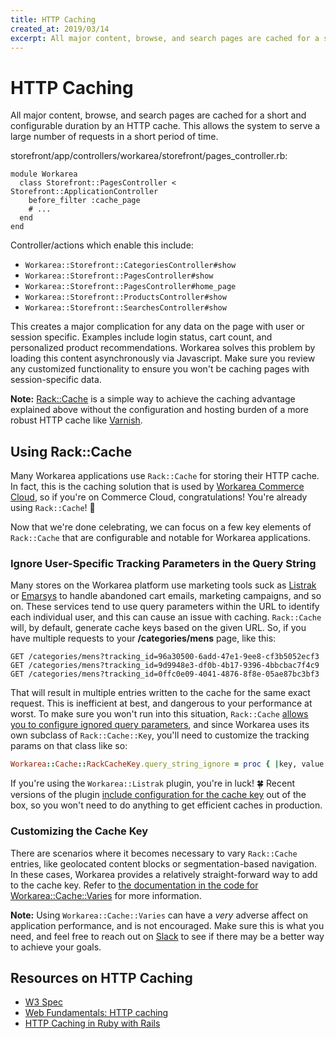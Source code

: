 ```yaml
---
title: HTTP Caching
created_at: 2019/03/14
excerpt: All major content, browse, and search pages are cached for a short and configurable duration by an HTTP cache. This allows the system to serve a large number of requests in a short period of time.
---
```


# HTTP Caching

All major content, browse, and search pages are cached for a short and configurable duration by an HTTP cache. This allows the system to serve a large number of requests in a short period of time.

storefront/app/controllers/workarea/storefront/pages\_controller.rb:

```
module Workarea
  class Storefront::PagesController < Storefront::ApplicationController
    before_filter :cache_page
    # ...
  end
end
```

Controller/actions which enable this include:

- `Workarea::Storefront::CategoriesController#show`
- `Workarea::Storefront::PagesController#show`
- `Workarea::Storefront::PagesController#home_page`
- `Workarea::Storefront::ProductsController#show`
- `Workarea::Storefront::SearchesController#show`

This creates a major complication for any data on the page with user or session specific. Examples include login status, cart count, and personalized product recommendations. Workarea solves this problem by loading this content asynchronously via Javascript. Make sure you review any customized functionality to ensure you won't be caching pages with session-specific data.

**Note:** [Rack::Cache](http://rtomayko.github.io/rack-cache/) is a simple way to achieve the caching advantage explained above without the configuration and hosting burden of a more robust HTTP cache like [Varnish](https://www.varnish-cache.org).

## Using Rack::Cache

Many Workarea applications use `Rack::Cache` for storing their HTTP cache. In fact, this is the caching solution that is used by [Workarea Commerce Cloud](https://www.workarea.com/pages/commerce-cloud), so if you're on Commerce Cloud, congratulations! You're already using `Rack::Cache`! 🎉

Now that we're done celebrating, we can focus on a few key elements of `Rack::Cache` that are configurable and notable for Workarea applications.

### Ignore User-Specific Tracking Parameters in the Query String

Many stores on the Workarea platform use marketing tools suck as [Listrak](https://github.com/workarea-commerce/workarea-listrak) or [Emarsys](https://github.com/workarea-commerce/workarea-emarsys) to handle abandoned cart emails, marketing campaigns, and so on. These services tend to use query parameters within the URL to identify each individual user, and this can cause an issue with caching. `Rack::Cache` will, by default, generate cache keys based on the given URL. So, if you have multiple requests to your **/categories/mens** page, like this:

```
GET /categories/mens?tracking_id=96a30500-6add-47e1-9ee8-cf3b5052ecf3
GET /categories/mens?tracking_id=9d9948e3-df0b-4b17-9396-4bbcbac7f4c9
GET /categories/mens?tracking_id=0ffc0e09-4041-4876-8f8e-05ae87bc3bf3
```

That will result in multiple entries written to the cache for the same exact request. This is inefficient at best, and dangerous to your performance at worst. To make sure you won't run into this situation, `Rack::Cache` [allows you to configure ignored query parameters](https://github.com/rtomayko/rack-cache#ignoring-tracking-parameters-in-cache-keys), and since Workarea uses its own subclass of `Rack::Cache::Key`, you'll need to customize the tracking params on that class like so:

```ruby
Workarea::Cache::RackCacheKey.query_string_ignore = proc { |key, value| key == 'tracking_id' }
```

If you're using the `Workarea::Listrak` plugin, you're in luck! 🍀 Recent versions of the plugin [include configuration for the cache key](https://github.com/workarea-commerce/workarea-listrak/blob/master/config/initializers/rack_cache.rb) out of the box, so you won't need to do anything to get efficient caches in production.

### Customizing the Cache Key

There are scenarios where it becomes necessary to vary `Rack::Cache` entries, like geolocated content blocks or segmentation-based navigation. In these cases, Workarea provides a relatively straight-forward way to add to the cache key. Refer to [the documentation in the code for Workarea::Cache::Varies](https://github.com/workarea-commerce/workarea/blob/master/core/lib/workarea/cache.rb) for more information.

**Note:** Using `Workarea::Cache::Varies` can have a _very_ adverse affect on application performance, and is not encouraged. Make sure this is what you need, and feel free to reach out on [Slack](https://workarea-community.slack.com) to see if there may be a better way to achieve your goals.

## Resources on HTTP Caching

- [W3 Spec](http://www.w3.org/Protocols/rfc2616/rfc2616-sec13.html)
- [Web Fundamentals: HTTP caching](https://developers.google.com/web/fundamentals/performance/optimizing-content-efficiency/http-caching?hl=en)
- [HTTP Caching in Ruby with Rails](https://devcenter.heroku.com/articles/http-caching-ruby-rails)
